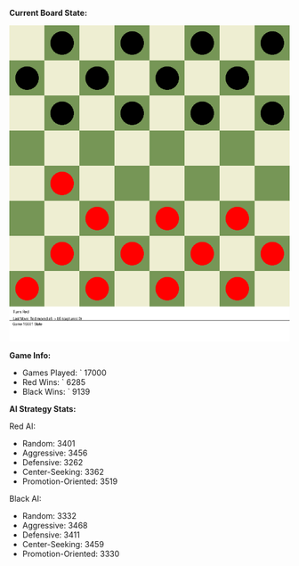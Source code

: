
**Current Board State:**  
<!-- START_GIF -->
![Checkers Game](./checkers_game.gif)
<!-- END_GIF -->

**Game Info:**  
- Games Played: `<!-- GAMES_PLAYED --> 17000
- Red Wins: `<!-- RED_WINS --> 6285
- Black Wins: `<!-- BLACK_WINS --> 9139

<!-- AI_STATS -->
**AI Strategy Stats:**

Red AI:
- Random: 3401
- Aggressive: 3456
- Defensive: 3262
- Center-Seeking: 3362
- Promotion-Oriented: 3519

Black AI:
- Random: 3332
- Aggressive: 3468
- Defensive: 3411
- Center-Seeking: 3459
- Promotion-Oriented: 3330
